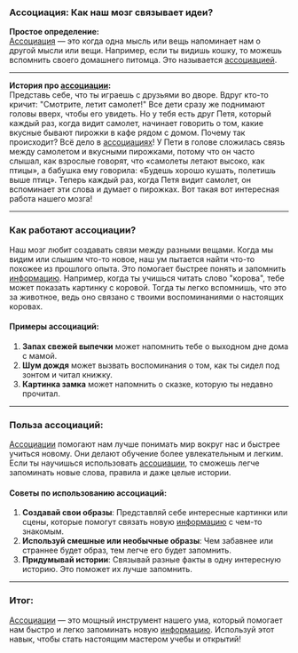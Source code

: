 ### Ассоциация: Как наш мозг связывает идеи?

**Простое определение:**  
[Ассоциация](KIDBOOK/learning/knowledge_structure/concepts/Ассоциация.md) — это когда одна мысль или вещь напоминает нам о другой мысли или вещи. Например, если ты видишь кошку, то можешь вспомнить своего домашнего питомца. Это называется [ассоциацией](KIDBOOK/learning/knowledge_structure/concepts/Ассоциация.md).

---

**История про [ассоциации](KIDBOOK/learning/knowledge_structure/concepts/Ассоциация.md):**  
Представь себе, что ты играешь с друзьями во дворе. Вдруг кто-то кричит: "Смотрите, летит самолет!" Все дети сразу же поднимают головы вверх, чтобы его увидеть. Но у тебя есть друг Петя, который каждый раз, когда видит самолет, начинает говорить о том, какие вкусные бывают пирожки в кафе рядом с домом. Почему так происходит? Всё дело в [ассоциациях](KIDBOOK/learning/knowledge_structure/concepts/Ассоциация.md)! У Пети в голове сложилась связь между самолетом и вкусными пирожками, потому что он часто слышал, как взрослые говорят, что «самолеты летают высоко, как птицы», а бабушка ему говорила: «Будешь хорошо кушать, полетишь выше птиц». Теперь каждый раз, когда Петя видит самолет, он вспоминает эти слова и думает о пирожках. Вот такая вот интересная работа нашего мозга!

---

### Как работают ассоциации?
Наш мозг любит создавать связи между разными вещами. Когда мы видим или слышим что-то новое, наш ум пытается найти что-то похожее из прошлого опыта. Это помогает быстрее понять и запомнить [информацию](KIDBOOK/learning/knowledge_structure/concepts/Информация.md). Например, когда ты учишься читать слово "корова", тебе может показать картинку с коровой. Тогда ты легко вспомнишь, что это за животное, ведь оно связано с твоими воспоминаниями о настоящих коровах.

#### Примеры ассоциаций:
1. **Запах свежей выпечки** может напомнить тебе о выходном дне дома с мамой.
2. **Шум дождя** может вызвать воспоминания о том, как ты сидел под зонтом и читал книжку.
3. **Картинка замка** может напомнить о сказке, которую ты недавно прочитал.

---

### Польза ассоциаций:
[Ассоциации](KIDBOOK/learning/knowledge_structure/concepts/Ассоциация.md) помогают нам лучше понимать мир вокруг нас и быстрее учиться новому. Они делают обучение более увлекательным и легким. Если ты научишься использовать [ассоциации](KIDBOOK/learning/knowledge_structure/concepts/Ассоциация.md), то сможешь легче запоминать новые слова, правила и даже целые истории.

#### Советы по использованию ассоциаций:
1. **Создавай свои образы**: Представляй себе интересные картинки или сцены, которые помогут связать новую [информацию](KIDBOOK/learning/knowledge_structure/concepts/Информация.md) с чем-то знакомым.
2. **Используй смешные или необычные образы**: Чем забавнее или страннее будет образ, тем легче его будет запомнить.
3. **Придумывай истории**: Связывай разные факты в одну интересную историю. Это поможет их лучше запомнить.

---

### Итог:
[Ассоциации](KIDBOOK/learning/knowledge_structure/concepts/Ассоциация.md) — это мощный инструмент нашего ума, который помогает нам быстро и легко запоминать новую [информацию](KIDBOOK/learning/knowledge_structure/concepts/Информация.md). Используй этот навык, чтобы стать настоящим мастером учебы и открытий!